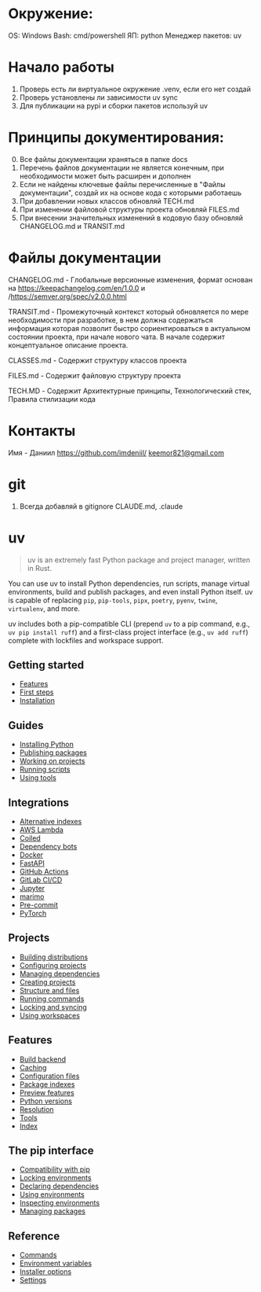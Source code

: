 
# Окружение: 
OS: Windows
Bash: cmd/powershell
ЯП: python
Менеджер пакетов: uv

# Начало работы 
1. Проверь есть ли виртуальное окружение .venv, если его нет создай
2. Проверь установлены ли зависимости uv sync 
3. Для публикации на pypi и сборки пакетов используй uv 

# Принципы документирования:
0. Все файлы документации храняться в папке docs 
1. Перечень файлов документации не является конечным, при необходимости может быть расширен и дополнен 
2. Если не найдены ключевые файлы перечисленные в "Файлы документации", создай их на основе кода с которыми работаешь
3. При добавлении новых классов обновляй TECH.md
4. При изменении файловой структуры проекта обновляй FILES.md
5. При внесении значительных изменений в кодовую базу обновляй CHANGELOG.md и TRANSIT.md

# Файлы документации
CHANGELOG.md - Глобальные версионные изменения, формат основан на https://keepachangelog.com/en/1.0.0 и /https://semver.org/spec/v2.0.0.html

TRANSIT.md - Промежуточный контекст который обновляется по мере необходимости при разработке, в нем должна содержаться информация которая позволит быстро сориентироваться в актуальном состоянии проекта, при начале нового чата. В начале содержит концептуальное описание проекта. 

CLASSES.md - Содержит структуру классов проекта

FILES.md - Содержит файловую структуру проекта

TECH.MD - Содержит Архитектурные принципы, Технологический стек, Правила стилизации кода

# Контакты
Имя - Даниил
https://github.com/imdeniil/
keemor821@gmail.com

# git

1. Всегда добавляй в gitignore CLAUDE.md, .claude

# uv

> uv is an extremely fast Python package and project manager, written in Rust.

You can use uv to install Python dependencies, run scripts, manage virtual environments,
build and publish packages, and even install Python itself. uv is capable of replacing
`pip`, `pip-tools`, `pipx`, `poetry`, `pyenv`, `twine`, `virtualenv`, and more.

uv includes both a pip-compatible CLI (prepend `uv` to a pip command, e.g., `uv pip install ruff`)
and a first-class project interface (e.g., `uv add ruff`) complete with lockfiles and
workspace support.

## Getting started

- [Features](https://docs.astral.sh/uv/getting-started/features/index.md)
- [First steps](https://docs.astral.sh/uv/getting-started/first-steps/index.md)
- [Installation](https://docs.astral.sh/uv/getting-started/installation/index.md)

## Guides

- [Installing Python](https://docs.astral.sh/uv/guides/install-python/index.md)
- [Publishing packages](https://docs.astral.sh/uv/guides/package/index.md)
- [Working on projects](https://docs.astral.sh/uv/guides/projects/index.md)
- [Running scripts](https://docs.astral.sh/uv/guides/scripts/index.md)
- [Using tools](https://docs.astral.sh/uv/guides/tools/index.md)

## Integrations

- [Alternative indexes](https://docs.astral.sh/uv/guides/integration/alternative-indexes/index.md)
- [AWS Lambda](https://docs.astral.sh/uv/guides/integration/aws-lambda/index.md)
- [Coiled](https://docs.astral.sh/uv/guides/integration/coiled/index.md)
- [Dependency bots](https://docs.astral.sh/uv/guides/integration/dependency-bots/index.md)
- [Docker](https://docs.astral.sh/uv/guides/integration/docker/index.md)
- [FastAPI](https://docs.astral.sh/uv/guides/integration/fastapi/index.md)
- [GitHub Actions](https://docs.astral.sh/uv/guides/integration/github/index.md)
- [GitLab CI/CD](https://docs.astral.sh/uv/guides/integration/gitlab/index.md)
- [Jupyter](https://docs.astral.sh/uv/guides/integration/jupyter/index.md)
- [marimo](https://docs.astral.sh/uv/guides/integration/marimo/index.md)
- [Pre-commit](https://docs.astral.sh/uv/guides/integration/pre-commit/index.md)
- [PyTorch](https://docs.astral.sh/uv/guides/integration/pytorch/index.md)

## Projects

- [Building distributions](https://docs.astral.sh/uv/concepts/projects/build/index.md)
- [Configuring projects](https://docs.astral.sh/uv/concepts/projects/config/index.md)
- [Managing dependencies](https://docs.astral.sh/uv/concepts/projects/dependencies/index.md)
- [Creating projects](https://docs.astral.sh/uv/concepts/projects/init/index.md)
- [Structure and files](https://docs.astral.sh/uv/concepts/projects/layout/index.md)
- [Running commands](https://docs.astral.sh/uv/concepts/projects/run/index.md)
- [Locking and syncing](https://docs.astral.sh/uv/concepts/projects/sync/index.md)
- [Using workspaces](https://docs.astral.sh/uv/concepts/projects/workspaces/index.md)

## Features

- [Build backend](https://docs.astral.sh/uv/concepts/build-backend/index.md)
- [Caching](https://docs.astral.sh/uv/concepts/cache/index.md)
- [Configuration files](https://docs.astral.sh/uv/concepts/configuration-files/index.md)
- [Package indexes](https://docs.astral.sh/uv/concepts/indexes/index.md)
- [Preview features](https://docs.astral.sh/uv/concepts/preview/index.md)
- [Python versions](https://docs.astral.sh/uv/concepts/python-versions/index.md)
- [Resolution](https://docs.astral.sh/uv/concepts/resolution/index.md)
- [Tools](https://docs.astral.sh/uv/concepts/tools/index.md)
- [Index](https://docs.astral.sh/uv/concepts/authentication/index.md)

## The pip interface

- [Compatibility with pip](https://docs.astral.sh/uv/pip/compatibility/index.md)
- [Locking environments](https://docs.astral.sh/uv/pip/compile/index.md)
- [Declaring dependencies](https://docs.astral.sh/uv/pip/dependencies/index.md)
- [Using environments](https://docs.astral.sh/uv/pip/environments/index.md)
- [Inspecting environments](https://docs.astral.sh/uv/pip/inspection/index.md)
- [Managing packages](https://docs.astral.sh/uv/pip/packages/index.md)

## Reference

- [Commands](https://docs.astral.sh/uv/reference/cli/index.md)
- [Environment variables](https://docs.astral.sh/uv/reference/environment/index.md)
- [Installer options](https://docs.astral.sh/uv/reference/installer/index.md)
- [Settings](https://docs.astral.sh/uv/reference/settings/index.md)
